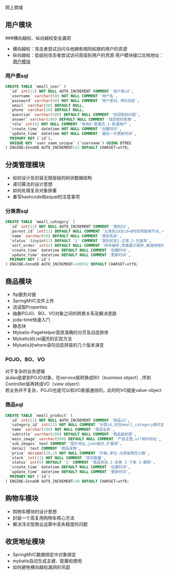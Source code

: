 网上商城

## 用户模块
###横向越权、纵向越权安全漏洞
* 横向越权：攻击者尝试访问与他拥有相同权限的用户的资源
* 纵向越权：低级别攻击者尝试访问高级别用户的资源
用户模块接口文档地址：[用户模块](https://gitee.com/imooccode/happymmallwiki/wikis/%E9%97%A8%E6%88%B7_%E7%94%A8%E6%88%B7%E6%8E%A5%E5%8F%A3?sort_id=9917)  
### 用户表sql
```sql
CREATE TABLE `mmall_user` (
  `id` int(11) NOT NULL AUTO_INCREMENT COMMENT '用户表id',
  `username` varchar(50) NOT NULL COMMENT '用户名',
  `password` varchar(50) NOT NULL COMMENT '用户密码，MD5加密',
  `email` varchar(50) DEFAULT NULL,
  `phone` varchar(20) DEFAULT NULL,
  `question` varchar(100) DEFAULT NULL COMMENT '找回密码问题',
  `answer` varchar(100) DEFAULT NULL COMMENT '找回密码答案',
  `role` int(4) NOT NULL COMMENT '角色0-管理员,1-普通用户',
  `create_time` datetime NOT NULL COMMENT '创建时间',
  `update_time` datetime NOT NULL COMMENT '最后一次更新时间',
  PRIMARY KEY (`id`),
  UNIQUE KEY `user_name_unique` (`username`) USING BTREE
) ENGINE=InnoDB AUTO_INCREMENT=22 DEFAULT CHARSET=utf8;
```
## 分类管理模块
* 如何设计及封装无限层级的树状数据结构  
* 递归算法的设计思想  
* 如何处理复杂对象排重  
* 重写hashcode和equal的注意事项  
### 分类表sql
```sql
CREATE TABLE `mmall_category` (
  `id` int(11) NOT NULL AUTO_INCREMENT COMMENT '类别Id',
  `parent_id` int(11) DEFAULT NULL COMMENT '父类别id当id=0时说明是根节点,一级类别',
  `name` varchar(50) DEFAULT NULL COMMENT '类别名称',
  `status` tinyint(1) DEFAULT '1' COMMENT '类别状态1-正常,2-已废弃',
  `sort_order` int(4) DEFAULT NULL COMMENT '排序编号,同类展示顺序,数值相等则自然排序',
  `create_time` datetime DEFAULT NULL COMMENT '创建时间',
  `update_time` datetime DEFAULT NULL COMMENT '更新时间',
  PRIMARY KEY (`id`)
) ENGINE=InnoDB AUTO_INCREMENT=100032 DEFAULT CHARSET=utf8;
```
## 商品模块
* ftp服务对接  
* SpringMVC文件上传  
* 流读取Properties  
* 抽象POJO、BO、VO对象之间的转换关系及解决思路  
* joda-time快速入门  
* 静态块  
* Mybatis-PageHelper高效准确的分页及动态排序  
* Mybatis对List遍历的实现方法  
* Mybatis对where语句动态拼装的几个版本演变

### POJO、BO、VO  
对于复杂的业务逻辑  
从dao层拿到POJO对象，在service层转换成BO（business object）,传到Controller层再转成VO（view object）  
若业务并不复杂，POJO也是可以和VO直接通信的，此时的VO就是value-object  
### 商品sql
```sql
CREATE TABLE `mmall_product` (
  `id` int(11) NOT NULL AUTO_INCREMENT COMMENT '商品id',
  `category_id` int(11) NOT NULL COMMENT '分类id,对应mmall_category表的主键',
  `name` varchar(100) NOT NULL COMMENT '商品名称',
  `subtitle` varchar(200) DEFAULT NULL COMMENT '商品副标题',
  `main_image` varchar(500) DEFAULT NULL COMMENT '产品主图,url相对地址',
  `sub_images` text COMMENT '图片地址,json格式,扩展用',
  `detail` text COMMENT '商品详情',
  `price` decimal(20,2) NOT NULL COMMENT '价格,单位-元保留两位小数',
  `stock` int(11) NOT NULL COMMENT '库存数量',
  `status` int(6) DEFAULT '1' COMMENT '商品状态.1-在售 2-下架 3-删除',
  `create_time` datetime DEFAULT NULL COMMENT '创建时间',
  `update_time` datetime DEFAULT NULL COMMENT '更新时间',
  PRIMARY KEY (`id`)
) ENGINE=InnoDB AUTO_INCREMENT=30 DEFAULT CHARSET=utf8;
```  
## 购物车模块  
* 购物车模块的设计思想  
* 封装一个高复用购物车核心方法  
* 解决浮点型商业运算中丢失精度的问题
## 收货地址模块
* SpringMVC数据绑定中对象绑定  
* mybatis自动生成主键、配置和使用  
* 如何避免横向越权漏洞的巩固